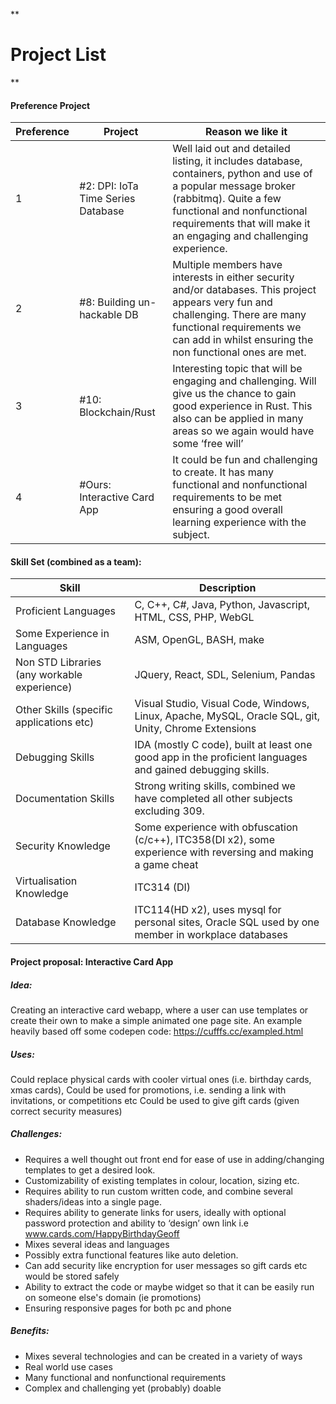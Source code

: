**
# Project List
**
#### Preference Project
|Preference|Project|Reason we like it|
|--|--|--|
| 1 | #2: DPI: IoTa Time Series Database | Well laid out and detailed listing, it includes database, containers, python and use of a popular message broker (rabbitmq). Quite a few functional and nonfunctional requirements that will make it an engaging and challenging experience. |
| 2 | #8: Building un-hackable DB | Multiple members have interests in either security and/or databases. This project appears very fun and challenging. There are many functional requirements we can add in whilst ensuring the non functional ones are met. |
| 3 | #10: Blockchain/Rust | Interesting topic that will be engaging and challenging. Will give us the chance to gain good experience in Rust. This also can be applied in many areas so we again would have some ‘free will’|
| 4 | #Ours: Interactive Card App | It could be fun and challenging to create. It has many functional and nonfunctional requirements to be met ensuring a good overall learning experience with the subject. |
	

#### Skill Set (combined as a team):
| Skill | Description |
|--|--|
| Proficient Languages | C, C++, C#, Java, Python, Javascript, HTML, CSS, PHP, WebGL |
| Some Experience in Languages | ASM, OpenGL, BASH, make |
| Non STD Libraries (any workable experience) | JQuery, React, SDL, Selenium, Pandas |
| Other Skills (specific applications etc) | Visual Studio, Visual Code, Windows, Linux, Apache, MySQL, Oracle SQL, git, Unity, Chrome Extensions |
| Debugging Skills | IDA (mostly C code), built at least one good app in the proficient languages and gained debugging skills. |
| Documentation Skills | Strong writing skills, combined we have completed all other subjects excluding 309. |
| Security Knowledge | Some experience with obfuscation (c/c++), ITC358(DI x2), some experience with reversing and making a game cheat |
| Virtualisation Knowledge | ITC314 (DI) |
| Database Knowledge | ITC114(HD x2), uses mysql for personal sites, Oracle SQL used by one member in workplace databases |

#### Project proposal: Interactive Card App


##### Idea: 
Creating an interactive card webapp, where a user can use templates or create their own to make a simple animated one page site. An example heavily based off some codepen code: https://cufffs.cc/exampled.html 


##### Uses:
Could replace physical cards with cooler virtual ones (i.e. birthday cards, xmas cards),
Could be used for promotions, i.e. sending a link with invitations, or competitions etc
Could be used to give gift cards (given correct security measures)


##### Challenges:
* Requires a well thought out front end for ease of use in adding/changing templates to get a desired look.
* Customizability of existing templates in colour, location, sizing etc.
* Requires ability to run custom written code, and combine several shaders/ideas into a single page.
* Requires ability to generate links for users, ideally with optional password protection and ability to ‘design’ own link i.e www.cards.com/HappyBirthdayGeoff
* Mixes several ideas and languages
* Possibly extra functional features like auto deletion.
* Can add security like encryption for user messages so gift cards etc would be stored safely
* Ability to extract the code or maybe widget so that it can be easily run on someone else's domain (ie promotions)
* Ensuring responsive pages for both pc and phone

##### Benefits:
* Mixes several technologies and can be created in a variety of ways
* Real world use cases
* Many functional and nonfunctional requirements
* Complex and challenging yet (probably) doable


